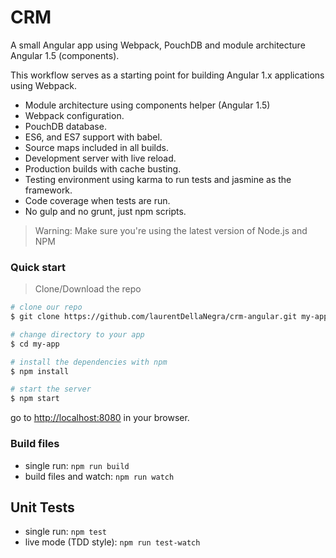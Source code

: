 # CRM

A small Angular app using Webpack, PouchDB and module architecture Angular 1.5 (components).

This workflow serves as a starting point for building Angular 1.x applications using Webpack.

* Module architecture using components helper (Angular 1.5)
* Webpack configuration.
* PouchDB database.
* ES6, and ES7 support with babel.
* Source maps included in all builds.
* Development server with live reload.
* Production builds with cache busting.
* Testing environment using karma to run tests and jasmine as the framework.
* Code coverage when tests are run.
* No gulp and no grunt, just npm scripts.

>Warning: Make sure you're using the latest version of Node.js and NPM

### Quick start

> Clone/Download the repo

```bash
# clone our repo
$ git clone https://github.com/laurentDellaNegra/crm-angular.git my-app

# change directory to your app
$ cd my-app

# install the dependencies with npm
$ npm install

# start the server
$ npm start
```

go to [http://localhost:8080](http://localhost:8080) in your browser.


### Build files

* single run: `npm run build`
* build files and watch: `npm run watch`

## Unit Tests

* single run: `npm test`
* live mode (TDD style): `npm run test-watch`
